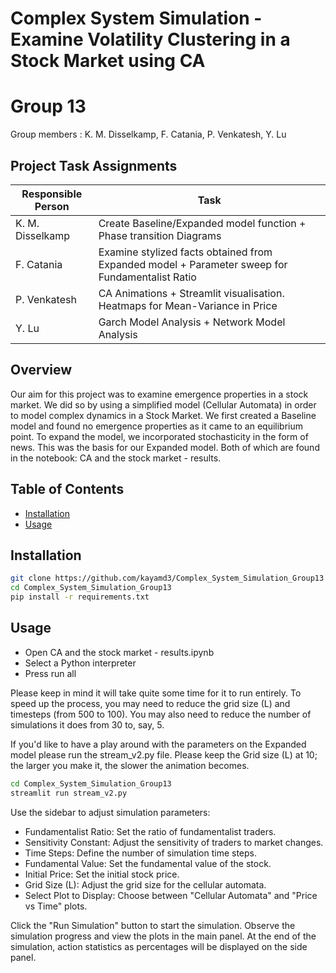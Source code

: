 # Complex System Simulation - Examine Volatility Clustering in a Stock Market using CA
# Group 13
  Group members : K. M. Disselkamp, F. Catania, P. Venkatesh, Y. Lu

## Project Task Assignments

| Responsible Person | Task |
|--------------------|-------------------|
| K. M. Disselkamp   | Create Baseline/Expanded model function + Phase transition Diagrams
| F. Catania         | Examine stylized facts obtained from Expanded model + Parameter sweep for Fundamentalist Ratio
| P. Venkatesh       | CA Animations + Streamlit visualisation. Heatmaps for Mean-Variance in Price
| Y. Lu              | Garch Model Analysis + Network Model Analysis

## Overview
Our aim for this project was to examine emergence properties in a stock market. We did so by using a simplified model (Cellular Automata) in order to model complex dynamics in a Stock Market.
We first created a Baseline model and found no emergence properties as it came to an equilibrium point. To expand the model, we incorporated stochasticity in the form of news.
This was the basis for our Expanded model. Both of which are found in the notebook: CA and the stock market - results.

## Table of Contents

- [Installation](#installation)
- [Usage](#usage)

## Installation

```bash
git clone https://github.com/kayamd3/Complex_System_Simulation_Group13 
cd Complex_System_Simulation_Group13
pip install -r requirements.txt
```

## Usage

- Open CA and the stock market - results.ipynb
- Select a Python interpreter
- Press run all 

Please keep in mind it will take quite some time for it to run entirely. To speed up the process, you may need to reduce the grid size (L) and timesteps (from 500 to 100). 
You may also need to reduce the number of simulations it does from 30 to, say, 5.

If you'd like to have a play around with the parameters on the Expanded model please run the stream_v2.py file. Please keep the Grid size (L) at 10; the larger you make it, the slower the animation becomes.

```bash
cd Complex_System_Simulation_Group13
streamlit run stream_v2.py 
```
Use the sidebar to adjust simulation parameters:

- Fundamentalist Ratio: Set the ratio of fundamentalist traders.
- Sensitivity Constant: Adjust the sensitivity of traders to market changes.
- Time Steps: Define the number of simulation time steps.
- Fundamental Value: Set the fundamental value of the stock.
- Initial Price: Set the initial stock price.
- Grid Size (L): Adjust the grid size for the cellular automata.
- Select Plot to Display: Choose between "Cellular Automata" and "Price vs Time" plots.

Click the "Run Simulation" button to start the simulation.
Observe the simulation progress and view the plots in the main panel. At the end of the simulation, action statistics as percentages will be displayed on the side panel.
